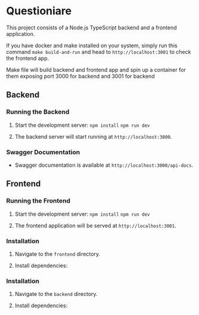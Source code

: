 # Questioniare

This project consists of a Node.js TypeScript backend and a frontend application.

If you have docker and make installed on your system, simply run this command
`make build-and-run` and head to `http://localhost:3001` to check the frontend app.

Make file will build backend and frontend app and spin up a container for them exposing port 3000 for backend and 3001 for backend


## Backend

### Running the Backend

1. Start the development server:
   `npm install`
   `npm run dev`

2. The backend server will start running at `http://localhost:3000`.

### Swagger Documentation

- Swagger documentation is available at `http://localhost:3000/api-docs`.

## Frontend

### Running the Frontend

1. Start the development server:
   `npm install`
   `npm run dev`

2. The frontend application will be served at `http://localhost:3001`.


### Installation

1. Navigate to the `frontend` directory.

2. Install dependencies:


### Installation

1. Navigate to the `backend` directory.
   
2. Install dependencies:
